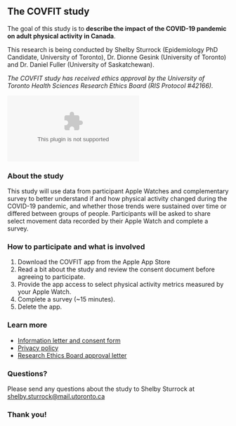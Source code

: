 ## The COVFIT study

The goal of this study is to **describe the impact of the COVID-19 pandemic on adult physical activity in Canada**. 

This research is being conducted by Shelby Sturrock (Epidemiology PhD Candidate, University of Toronto), Dr. Dionne Gesink (University of Toronto) and Dr. Daniel Fuller (University of Saskatchewan). 

_The COVFIT study has received ethics approval by the University of Toronto Health Sciences Research Ethics Board (RIS Protocol #42166)._

![University of Toronto logo](/covfit/docs/assets/uoftLogo.ai)

### About the study
This study will use data from participant Apple Watches and complementary survey to better understand if and how physical activity changed during the COVID-19 pandemic, and whether those trends were sustained over time or differed between groups of people. Participants will be asked to share select movement data recorded by their Apple Watch and complete a survey. 

### How to participate and what is involved
1. Download the COVFIT app from the Apple App Store
2. Read a bit about the study and review the consent document before agreeing to participate. 
3. Provide the app access to select physical activity metrics measured by your Apple Watch. 
4. Complete a survey (~15 minutes).
5. Delete the app.

### Learn more

- [Information letter and consent form](https://www.shelbysturrock.com/covfit/consent-form)
- [Privacy policy](https://www.shelbysturrock.com/covfit/privacy-policy)
- [Research Ethics Board approval letter](https://www.shelbysturrock.com/covfit/REB-approval)

### Questions?

Please send any questions about the study to Shelby Sturrock at shelby.sturrock@mail.utoronto.ca

### Thank you!

